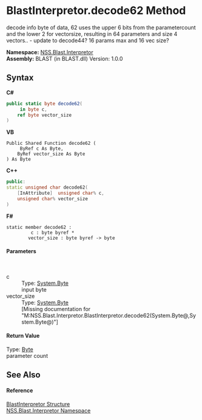 # BlastInterpretor.decode62 Method 
 

decode info byte of data, 62 uses the upper 6 bits from the parametercount and the lower 2 for vectorsize, resulting in 64 parameters and size 4 vectors.. - update to decode44? 16 params max and 16 vec size?

**Namespace:**&nbsp;<a href="bc1962ef-fc17-4dde-e64c-a350d8f217aa">NSS.Blast.Interpretor</a><br />**Assembly:**&nbsp;BLAST (in BLAST.dll) Version: 1.0.0

## Syntax

**C#**<br />
``` C#
public static byte decode62(
	 in byte c,
	ref byte vector_size
)
```

**VB**<br />
``` VB
Public Shared Function decode62 ( 
	 ByRef c As Byte,
	ByRef vector_size As Byte
) As Byte
```

**C++**<br />
``` C++
public:
static unsigned char decode62(
	[InAttribute]  unsigned char% c, 
	unsigned char% vector_size
)
```

**F#**<br />
``` F#
static member decode62 : 
         c : byte byref * 
        vector_size : byte byref -> byte 

```


#### Parameters
&nbsp;<dl><dt>c</dt><dd>Type: <a href="https://docs.microsoft.com/dotnet/api/system.byte" target="_blank" rel="noopener noreferrer">System.Byte</a><br />input byte</dd><dt>vector_size</dt><dd>Type: <a href="https://docs.microsoft.com/dotnet/api/system.byte" target="_blank" rel="noopener noreferrer">System.Byte</a><br />\[Missing <param name="vector_size"/> documentation for "M:NSS.Blast.Interpretor.BlastInterpretor.decode62(System.Byte@,System.Byte@)"\]</dd></dl>

#### Return Value
Type: <a href="https://docs.microsoft.com/dotnet/api/system.byte" target="_blank" rel="noopener noreferrer">Byte</a><br />parameter count

## See Also


#### Reference
<a href="4de5bd5a-f1bd-8188-7356-ab8a45b847d4">BlastInterpretor Structure</a><br /><a href="bc1962ef-fc17-4dde-e64c-a350d8f217aa">NSS.Blast.Interpretor Namespace</a><br />